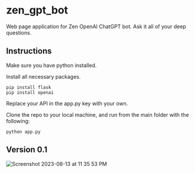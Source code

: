# zen_gpt_bot
Web page application for Zen OpenAI ChatGPT bot. Ask it all of your deep questions.

## Instructions

Make sure you have python installed.

Install all necessary packages.

```
pip install flask
pip install openai
```

Replace your API in the app.py key with your own.

Clone the repo to your local machine, and run from the main folder with the following:

```
python app.py
```

## Version 0.1

![Screenshot 2023-08-13 at 11 35 53 PM](https://github.com/ssk0011/zen_gpt_bot/assets/16009336/82e16c1f-bf4d-4f1f-a399-4514e5db2288)
